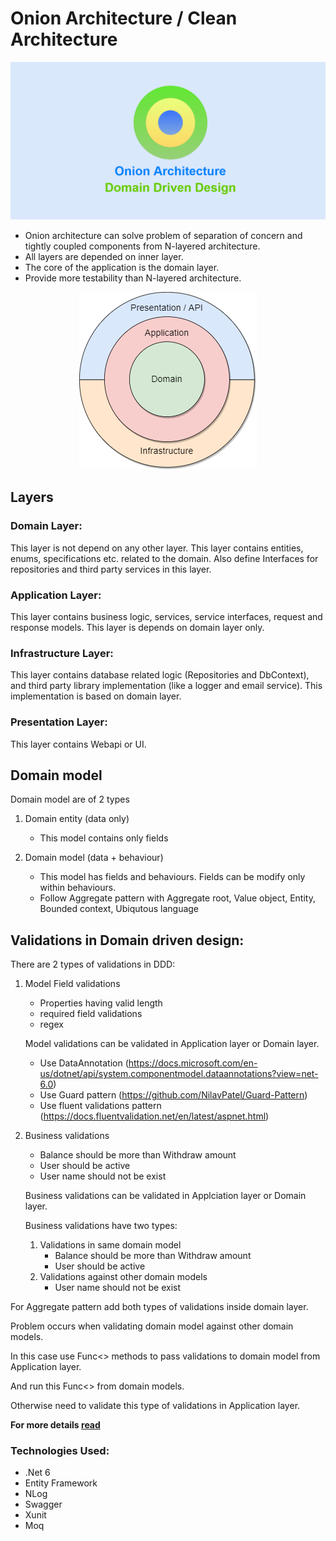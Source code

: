 # Onion Architecture / Clean Architecture

<p align="center">
<img src="https://raw.githubusercontent.com/NilavPatel/dotnet-onion-architecture/main/docs/ddd-banner.png">
</p>

- Onion architecture can solve problem of separation of concern and tightly coupled components from N-layered architecture.
- All layers are depended on inner layer.
- The core of the application is the domain layer.
- Provide more testability than N-layered architecture.

<p align="center">
<img src="https://raw.githubusercontent.com/NilavPatel/dotnet-onion-architecture/main/docs/dotnet-onion-architecture.png">
</p>

## Layers

### Domain Layer:

This layer is not depend on any other layer. This layer contains entities, enums, specifications etc. related to the domain.
Also define Interfaces for repositories and third party services in this layer.

### Application Layer:

This layer contains business logic, services, service interfaces, request and response models. This layer is depends on domain layer only.

### Infrastructure Layer:

This layer contains database related logic (Repositories and DbContext), and third party library implementation (like a logger and email service). This implementation is based on domain layer.

### Presentation Layer:

This layer contains Webapi or UI.

## Domain model

Domain model are of 2 types

1. Domain entity (data only)
	- This model contains only fields

2. Domain model (data + behaviour)
	- This model has fields and behaviours. Fields can be modify only within behaviours.
	- Follow Aggregate pattern with Aggregate root, Value object, Entity, Bounded context, Ubiqutous language

## Validations in Domain driven design:

There are 2 types of validations in DDD:
1. Model Field validations
	- Properties having valid length
    - required field validations
    - regex

    Model validations can be validated in Application layer or Domain layer.

    - Use DataAnnotation (https://docs.microsoft.com/en-us/dotnet/api/system.componentmodel.dataannotations?view=net-6.0)
    - Use Guard pattern (https://github.com/NilavPatel/Guard-Pattern)
    - Use fluent validations pattern (https://docs.fluentvalidation.net/en/latest/aspnet.html)

2. Business validations
	- Balance should be more than Withdraw amount
	- User should be active 
	- User name should not be exist

    Business validations can be validated in Applciation layer or Domain layer.

    Business validations have two types:

    1. Validations in same domain model
        - Balance should be more than Withdraw amount
        - User should be active 
    2. Validations against other domain models
        - User name should not be exist

For Aggregate pattern add both types of validations inside domain layer.

Problem occurs when validating domain model against other domain models.

In this case use Func<> methods to pass validations to domain model from Application layer.

And run this Func<> from domain models.

Otherwise need to validate this type of validations in Application layer.

**For more details <a target="_blank" href="https://docs.microsoft.com/en-us/dotnet/architecture/microservices/microservice-ddd-cqrs-patterns/ddd-oriented-microservice">read</a>**

### Technologies Used:

- .Net 6
- Entity Framework
- NLog
- Swagger
- Xunit
- Moq
